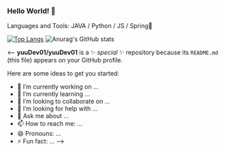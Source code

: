 ### Hello World! 👋


Languages and Tools:
JAVA / Python / JS / 
Spring🌱

[![Top Langs](https://github-readme-stats.vercel.app/api/top-langs/?username=yuuDev01&layout=compact&theme=vue&langs_count=5)](https://github.com/anuraghazra/github-readme-stats)
![Anurag's GitHub stats](https://github-readme-stats.vercel.app/api?username=yuuDev01&theme=vue&show_icons=true)


<--
**yuuDev01/yuuDev01** is a ✨ _special_ ✨ repository because its `README.md` (this file) appears on your GitHub profile.

Here are some ideas to get you started:

- 🔭 I’m currently working on ...
- 🌱 I’m currently learning ...
- 👯 I’m looking to collaborate on ...
- 🤔 I’m looking for help with ...
- 💬 Ask me about ...
- 📫 How to reach me: ...
- 😄 Pronouns: ...
- ⚡ Fun fact: ...
-->
